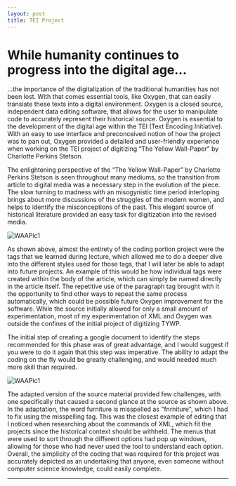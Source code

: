 ```yaml
---
layout: post
title: TEI Project
---
```


# While humanity continues to progress into the digital age...

...the importance of the digitalization of the traditional humanities has not been lost. With that comes essential tools, like Oxygen, that can easily translate these texts into a digital environment. Oxygen is a closed source, independent data editing software, that allows for the user to manipulate code to accurately represent their historical source. Oxygen is essential to the development of the digital age within the TEI (Text Encoding Initiative). With an easy to use interface and preconceived notion of how the project was to pan out, Oxygen provided a detailed and user-friendly experience when working on the TEI project of digitizing “The Yellow Wall-Paper” by Charlotte Perkins Stetson. 

The enlightening perspective of the “The Yellow Wall-Paper” by Charlotte Perkins Stetson is seen throughout many mediums, so the transition from article to digital media was a necessary step in the evolution of the piece. The slow turning to madness with an misogynistic time period interloping brings about more discussions of the struggles of the modern women, and helps to identify the misconceptions of the past. This elegant source of historical literature provided an easy task for digitization into the revised media. 

![WAAPic1](https://NicholasBranch.github.io/NicholasBranch/images/WAAPic1.PNG)

As shown above, almost the entirety of the coding portion project were the tags that we learned during lecture, which allowed me to do a deeper dive into the different styles used for those tags, that I will later be able to adapt into future projects. An example of this would be how individual tags were created within the body of the article, which can simply be named directly in the article itself. The repetitive use of the paragraph tag brought with it the opportunity to find other ways to repeat the same process automatically, which could be possible future Oxygen improvement for the software.  While the source initially allowed for only a small amount of experimentation, most of my experimentation of XML and Oxygen was outside the confines of the initial project of digitizing TYWP.

The initial step of creating a google document to identify the steps recommended for this phase was of great advantage, and I would suggest if you were to do it again that this step was imperative. The ability to adapt the coding on the fly would be greatly challenging, and would needed much more skill than required. 

![WAAPic1](https://NicholasBranch.github.io/NicholasBranch/images/WAAPic1.PNG)

The adapted version of the source material provided few challenges, with one specifically that caused a second glance at the source as shown above. In the adaptation, the word furniture is misspelled as "fnrniture", which I had to fix using the misspelling tag. This was the closest example of editing that I noticed when researching about the commands of XML, which fit the projects since the historical context should be withheld. The menus that were used to sort through the different options had pop up windows, allowing for those who had never used the tool to understand each option. Overall, the simplicity of the coding that was required for this project was accurately depicted as an undertaking that anyone, even someone without computer science knowledge, could easily complete. 





---

